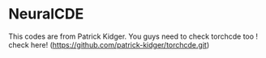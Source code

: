# NeuralCDE

This codes are from Patrick Kidger.
You guys need to check torchcde too !
check here! (https://github.com/patrick-kidger/torchcde.git)
